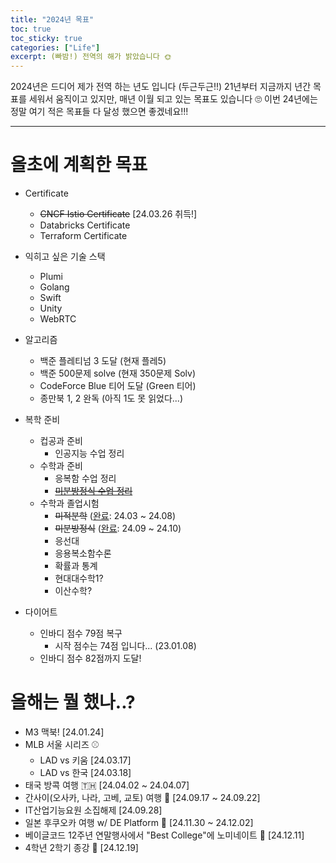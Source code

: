 ```yaml
---
title: "2024년 목표"
toc: true
toc_sticky: true
categories: ["Life"]
excerpt: (빠밤!) 전역의 해가 밝았습니다 🌞
---
```


2024년은 드디어 제가 전역 하는 년도 입니다 (두근두근!!) 21년부터 지금까지 년간 목표를 세워서 움직이고 있지만, 매년 이월 되고 있는 목표도 있습니다 🙄 이번 24년에는 정말 여기 적은 목표들 다 달성 했으면 좋겠네요!!!

<hr/>

# 올초에 계획한 목표

- Certificate
  - ~~CNCF Istio Certificate~~ [24.03.26 취득!]
  - Databricks Certificate
  - Terraform Certificate

- 익히고 싶은 기술 스택
  - Plumi
  - Golang
  - Swift
  - Unity
  - WebRTC

- 알고리즘
  - 백준 플레티넘 3 도달 (현재 플레5)
  - 백준 500문제 solve (현재 350문제 Solv)
  - CodeForce Blue 티어 도달 (Green 티어)
  - 종만북 1, 2 완독 (아직 1도 못 읽었다...)

- 복학 준비
  - 컵공과 준비
    - 인공지능 수업 정리
  - 수학과 준비
    - 응복함 수업 정리
    - ~~[미분방정식 수업 정리](categories/differential-equations)~~
  - 수학과 졸업시험
    - ~~미적분학~~ ([완료](/2024/08/15/thoughts-I-had-while-studying-calculus-again/): 24.03 ~ 24.08)
    - ~~미분방정식~~ ([완료](categories/differential-equations): 24.09 ~ 24.10)
    - 응선대
    - 응용복소함수론
    - 확률과 통계
    - 현대대수학1?
    - 이산수학?

- 다이어트
  - 인바디 점수 79점 복구
    - 시작 점수는 74점 입니다... (23.01.08)
  - 인바디 점수 82점까지 도달!

# 올해는 뭘 했나..?

- M3 맥북! [24.01.24]
- MLB 서울 시리즈 ⚾️
  - LAD vs 키움 [24.03.17]
  - LAD vs 한국 [24.03.18]
- 태국 방콕 여행 🇹🇭 [24.04.02 ~ 24.04.07]
- 간사이(오사카, 나라, 고베, 교토) 여행 🏯 [24.09.17 ~ 24.09.22]
- IT산업기능요원 소집해제 [24.09.28]
- 일본 후쿠오카 여행 w/ DE Platform 🍜 [24.11.30 ~ 24.12.02]
- 베이글코드 12주년 연말행사에서 "Best College"에 노미네이트 🥺 [24.12.11]
- 4학년 2학기 종강 🥳	[24.12.19]
